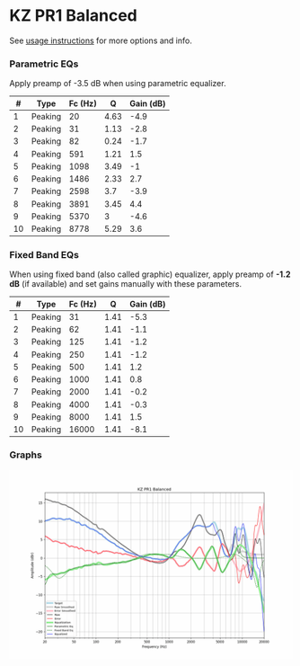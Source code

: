 # KZ PR1 Balanced
See [usage instructions](https://github.com/jaakkopasanen/AutoEq#usage) for more options and info.

### Parametric EQs
Apply preamp of -3.5 dB when using parametric equalizer.

|   # | Type    |   Fc (Hz) |    Q |   Gain (dB) |
|-----|---------|-----------|------|-------------|
|   1 | Peaking |        20 | 4.63 |        -4.9 |
|   2 | Peaking |        31 | 1.13 |        -2.8 |
|   3 | Peaking |        82 | 0.24 |        -1.7 |
|   4 | Peaking |       591 | 1.21 |         1.5 |
|   5 | Peaking |      1098 | 3.49 |        -1   |
|   6 | Peaking |      1486 | 2.33 |         2.7 |
|   7 | Peaking |      2598 | 3.7  |        -3.9 |
|   8 | Peaking |      3891 | 3.45 |         4.4 |
|   9 | Peaking |      5370 | 3    |        -4.6 |
|  10 | Peaking |      8778 | 5.29 |         3.6 |

### Fixed Band EQs
When using fixed band (also called graphic) equalizer, apply preamp of **-1.2 dB** (if available) and set gains manually with these parameters.

|   # | Type    |   Fc (Hz) |    Q |   Gain (dB) |
|-----|---------|-----------|------|-------------|
|   1 | Peaking |        31 | 1.41 |        -5.3 |
|   2 | Peaking |        62 | 1.41 |        -1.1 |
|   3 | Peaking |       125 | 1.41 |        -1.2 |
|   4 | Peaking |       250 | 1.41 |        -1.2 |
|   5 | Peaking |       500 | 1.41 |         1.2 |
|   6 | Peaking |      1000 | 1.41 |         0.8 |
|   7 | Peaking |      2000 | 1.41 |        -0.2 |
|   8 | Peaking |      4000 | 1.41 |        -0.3 |
|   9 | Peaking |      8000 | 1.41 |         1.5 |
|  10 | Peaking |     16000 | 1.41 |        -8.1 |

### Graphs
![](./KZ%20PR1%20Balanced.png)
